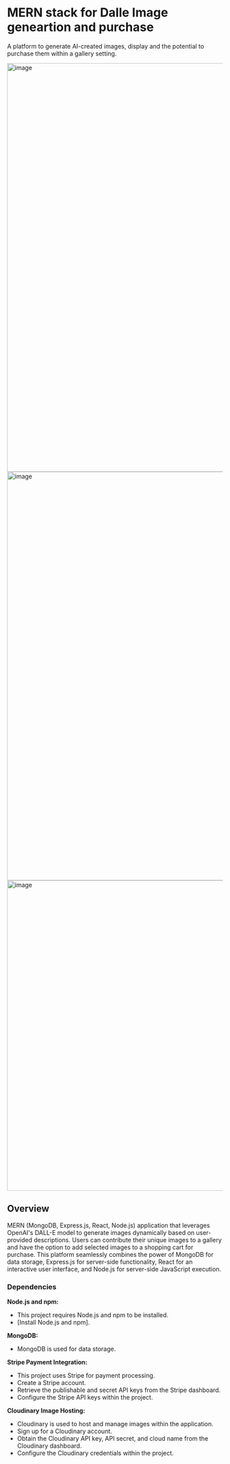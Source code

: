 
# MERN stack for Dalle Image geneartion and purchase
A platform to generate AI-created images, display and the potential to purchase them within a gallery setting.

<img width="953" alt="image" src="https://github.com/Malini-ux/AI-generated-art-market-MERN/assets/114894629/fa05db3a-5cef-4d68-bb55-f7f52c5023c0">
<img width="953" alt="image" src="https://github.com/Malini-ux/AI-generated-art-market-MERN/assets/114894629/c6a59c46-cb14-49de-9cdf-cefb154f3599">
<img width="724" alt="image" src="https://github.com/Malini-ux/AI-generated-art-market-MERN/assets/114894629/17c6d18d-786d-43c2-ac81-77fb0bad4c51">

## Overview
MERN (MongoDB, Express.js, React, Node.js) application that leverages OpenAI's DALL-E model to generate images dynamically based on user-provided descriptions. Users can contribute their unique images to a gallery and have the option to add selected images to a shopping cart for purchase. This platform seamlessly combines the power of MongoDB for data storage, Express.js for server-side functionality, React for an interactive user interface, and Node.js for server-side JavaScript execution.

### Dependencies

**Node.js and npm:**
  - This project requires Node.js and npm to be installed.
  - [Install Node.js and npm].

**MongoDB:**
  - MongoDB is used for data storage.

**Stripe Payment Integration:**
  - This project uses Stripe for payment processing.
  - Create a Stripe account.
  - Retrieve the publishable and secret API keys from the Stripe dashboard.
  - Configure the Stripe API keys within the project.

**Cloudinary Image Hosting:**
  - Cloudinary is used to host and manage images within the application.
  - Sign up for a Cloudinary account.
  - Obtain the Cloudinary API key, API secret, and cloud name from the Cloudinary dashboard.
  - Configure the Cloudinary credentials within the project.
